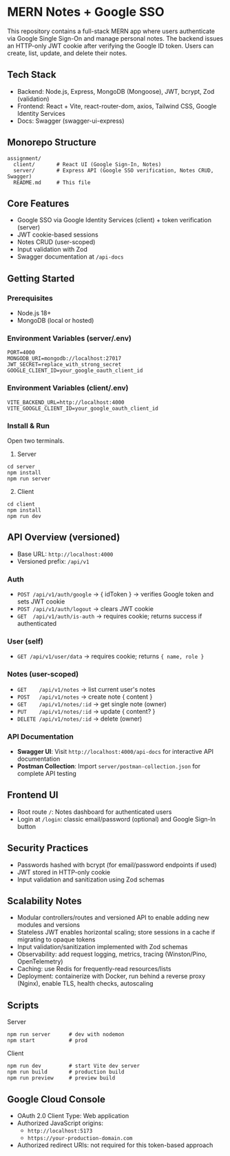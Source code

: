 # MERN Notes + Google SSO

This repository contains a full-stack MERN app where users authenticate via Google Single Sign-On and manage personal notes. The backend issues an HTTP-only JWT cookie after verifying the Google ID token. Users can create, list, update, and delete their notes.

## Tech Stack
- Backend: Node.js, Express, MongoDB (Mongoose), JWT, bcrypt, Zod (validation)
- Frontend: React + Vite, react-router-dom, axios, Tailwind CSS, Google Identity Services
- Docs: Swagger (swagger-ui-express)

## Monorepo Structure
```
assignment/
  client/       # React UI (Google Sign-In, Notes)
  server/       # Express API (Google SSO verification, Notes CRUD, Swagger)
  README.md     # This file
```

## Core Features
- Google SSO via Google Identity Services (client) + token verification (server)
- JWT cookie-based sessions
- Notes CRUD (user-scoped)
- Input validation with Zod
- Swagger documentation at `/api-docs`

## Getting Started

### Prerequisites
- Node.js 18+
- MongoDB (local or hosted)

### Environment Variables (server/.env)
```
PORT=4000
MONGODB_URI=mongodb://localhost:27017
JWT_SECRET=replace_with_strong_secret
GOOGLE_CLIENT_ID=your_google_oauth_client_id
```

### Environment Variables (client/.env)
```
VITE_BACKEND_URL=http://localhost:4000
VITE_GOOGLE_CLIENT_ID=your_google_oauth_client_id
```

### Install & Run
Open two terminals.

1) Server
```
cd server
npm install
npm run server
```

2) Client
```
cd client
npm install
npm run dev
```

## API Overview (versioned)
- Base URL: `http://localhost:4000`
- Versioned prefix: `/api/v1`

### Auth
- `POST /api/v1/auth/google` → { idToken } → verifies Google token and sets JWT cookie
- `POST /api/v1/auth/logout` → clears JWT cookie
- `GET  /api/v1/auth/is-auth` → requires cookie; returns success if authenticated

### User (self)
- `GET /api/v1/user/data` → requires cookie; returns `{ name, role }`

### Notes (user-scoped)
- `GET    /api/v1/notes` → list current user's notes
- `POST   /api/v1/notes` → create note { content }
- `GET    /api/v1/notes/:id` → get single note (owner)
- `PUT    /api/v1/notes/:id` → update { content? }
- `DELETE /api/v1/notes/:id` → delete (owner)

### API Documentation
- **Swagger UI**: Visit `http://localhost:4000/api-docs` for interactive API documentation
- **Postman Collection**: Import `server/postman-collection.json` for complete API testing

## Frontend UI
- Root route `/`: Notes dashboard for authenticated users
- Login at `/login`: classic email/password (optional) and Google Sign-In button

## Security Practices
- Passwords hashed with bcrypt (for email/password endpoints if used)
- JWT stored in HTTP-only cookie
- Input validation and sanitization using Zod schemas

## Scalability Notes
- Modular controllers/routes and versioned API to enable adding new modules and versions
- Stateless JWT enables horizontal scaling; store sessions in a cache if migrating to opaque tokens
- Input validation/sanitization implemented with Zod schemas
- Observability: add request logging, metrics, tracing (Winston/Pino, OpenTelemetry)
- Caching: use Redis for frequently-read resources/lists
- Deployment: containerize with Docker, run behind a reverse proxy (Nginx), enable TLS, health checks, autoscaling

## Scripts
Server
```
npm run server      # dev with nodemon
npm start           # prod
```

Client
```
npm run dev         # start Vite dev server
npm run build       # production build
npm run preview     # preview build
```

## Google Cloud Console
- OAuth 2.0 Client Type: Web application
- Authorized JavaScript origins:
  - `http://localhost:5173`
  - `https://your-production-domain.com`
- Authorized redirect URIs: not required for this token-based approach

